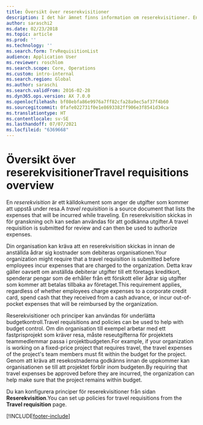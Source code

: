 ```yaml
---
title: Översikt över reserekvisitioner
description: I det här ämnet finns information om reserekvisitioner. En reserekvisition dokumenterar planerade resekostnader.
author: saraschi2
ms.date: 02/23/2018
ms.topic: article
ms.prod: ''
ms.technology: ''
ms.search.form: TrvRequisitionList
audience: Application User
ms.reviewer: roschlom
ms.search.scope: Core, Operations
ms.custom: intro-internal
ms.search.region: Global
ms.author: saraschi
ms.search.validFrom: 2016-02-28
ms.dyn365.ops.version: AX 7.0.0
ms.openlocfilehash: bf08ebfa86e9976a7ff82cfa28a9ec5af37f4b60
ms.sourcegitcommit: 0fafe022731f0e1e8693382ff906e3f8541d34ca
ms.translationtype: HT
ms.contentlocale: sv-SE
ms.lasthandoff: 07/07/2021
ms.locfileid: "6369668"
---
```

# <a name="travel-requisitions-overview"></a><span data-ttu-id="f1430-104">Översikt över reserekvisitioner</span><span class="sxs-lookup"><span data-stu-id="f1430-104">Travel requisitions overview</span></span>

<span data-ttu-id="f1430-105">En *reserekvisition* är ett källdokument som anger de utgifter som kommer att uppstå under resa.</span><span class="sxs-lookup"><span data-stu-id="f1430-105">A *travel requisition* is a source document that lists the expenses that will be incurred while traveling.</span></span> <span data-ttu-id="f1430-106">En reserekvisition skickas in för granskning och kan sedan användas för att godkänna utgifter.</span><span class="sxs-lookup"><span data-stu-id="f1430-106">A travel requisition is submitted for review and can then be used to authorize expenses.</span></span>

<span data-ttu-id="f1430-107">Din organisation kan kräva att en reserekvisition skickas in innan de anställda ådrar sig kostnader som debiteras organisationen.</span><span class="sxs-lookup"><span data-stu-id="f1430-107">Your organization might require that a travel requisition is submitted before employees incur expenses that are charged to the organization.</span></span> <span data-ttu-id="f1430-108">Detta krav gäller oavsett om anställda debiterar utgifter till ett företags kreditkort, spenderar pengar som de erhåller från ett förskott eller ådrar sig utgifter som kommer att betalas tillbaka av företaget.</span><span class="sxs-lookup"><span data-stu-id="f1430-108">This requirement applies, regardless of whether employees charge expenses to a corporate credit card, spend cash that they received from a cash advance, or incur out-of-pocket expenses that will be reimbursed by the organization.</span></span>

<span data-ttu-id="f1430-109">Reserekvisitioner och principer kan användas för underlätta budgetkontroll.</span><span class="sxs-lookup"><span data-stu-id="f1430-109">Travel requisitions and policies can be used to help with budget control.</span></span> <span data-ttu-id="f1430-110">Om din organisation till exempel arbetar med ett fastprisprojekt som kräver resa, måste reseutgifterna för projektets teammedlemmar passa i projektbudgeten.</span><span class="sxs-lookup"><span data-stu-id="f1430-110">For example, if your organization is working on a fixed-price project that requires travel, the travel expenses of the project's team members must fit within the budget for the project.</span></span> <span data-ttu-id="f1430-111">Genom att kräva att resekostnaderna godkänns innan de uppkommer kan organisationen se till att projektet förblir inom budgeten.</span><span class="sxs-lookup"><span data-stu-id="f1430-111">By requiring that travel expenses be approved before they are incurred, the organization can help make sure that the project remains within budget.</span></span>

<span data-ttu-id="f1430-112">Du kan konfigurera principer för reserekvisitioner från sidan **Reserekvisition**.</span><span class="sxs-lookup"><span data-stu-id="f1430-112">You can set up policies for travel requisitions from the **Travel requisition** page.</span></span>


[!INCLUDE[footer-include](../includes/footer-banner.md)]